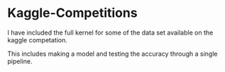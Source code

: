 # Kaggle-Competitions

I have included the full kernel for some of the data set available on the kaggle competation. 

This includes making a model and testing the accuracy through a single pipeline. 
